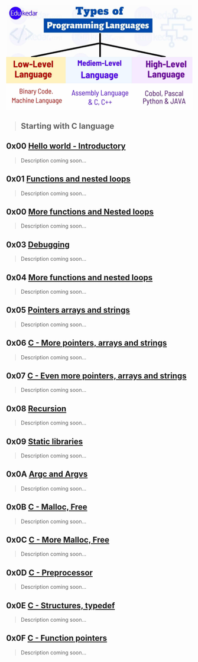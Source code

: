 
![Cisfun](assets/lowlevel.png)

> ## Starting with C language

## **0x00** [Hello world - Introductory](https://github.com/Viestar/alx-low_level_programming/tree/master/0x00-hello_world)
> Description coming soon...

## **0x01** [Functions and nested loops](https://github.com/Viestar/alx-low_level_programming/tree/master/0x01-variables_if_else_while)
> Description coming soon...

## **0x00** [More functions and Nested loops](https://github.com/Viestar/alx-low_level_programming/tree/master/0x02-functions_nested_loops)
> Description coming soon...

## **0x03** [Debugging](https://github.com/Viestar/alx-low_level_programming/tree/master/0x03-debugging)
> Description coming soon...

## **0x04** [More functions and nested loops](https://github.com/Viestar/alx-low_level_programming/tree/master/0x04-more_functions_nested_loops)
> Description coming soon...

## **0x05** [Pointers arrays and strings](https://github.com/Viestar/alx-low_level_programming/tree/master/0x05-pointers_arrays_strings)
> Description coming soon...


## **0x06** [C - More pointers, arrays and strings](https://github.com/Viestar/alx-low_level_programming/tree/master/0x06-pointers_arrays_strings)
> Description coming soon...

## **0x07** [C - Even more pointers, arrays and strings](https://github.com/Viestar/alx-low_level_programming/tree/master/0x07-pointers_arrays_strings)
> Description coming soon...

## **0x08** [Recursion](https://github.com/Viestar/alx-low_level_programming/tree/master/0x08-recursion)
> Description coming soon...

## **0x09** [Static libraries](https://github.com/Viestar/alx-low_level_programming/tree/master/0x09-static_libraries)
> Description coming soon...

## **0x0A** [Argc and Argvs](https://github.com/Viestar/alx-low_level_programming/tree/master/0x0A-argc_argv)
> Description coming soon...

## **0x0B** [C - Malloc, Free](https://github.com/Viestar/alx-low_level_programming/tree/master/0x0B-malloc_free)
> Description coming soon...

## **0x0C** [C - More Malloc, Free](https://github.com/Viestar/alx-low_level_programming/tree/master/0x0C-more_malloc_free)
> Description coming soon...

## **0x0D** [C - Preprocessor](https://github.com/Viestar/alx-low_level_programming/tree/master/0x0D-preprocessor)
> Description coming soon...

## **0x0E** [C - Structures, typedef](https://github.com/Viestar/alx-low_level_programming/tree/master/0x0E-structures_typedef)
> Description coming soon...

## **0x0F** [C - Function pointers](https://github.com/Viestar/alx-low_level_programming/tree/master/0x0F-function_pointers)
> Description coming soon...
